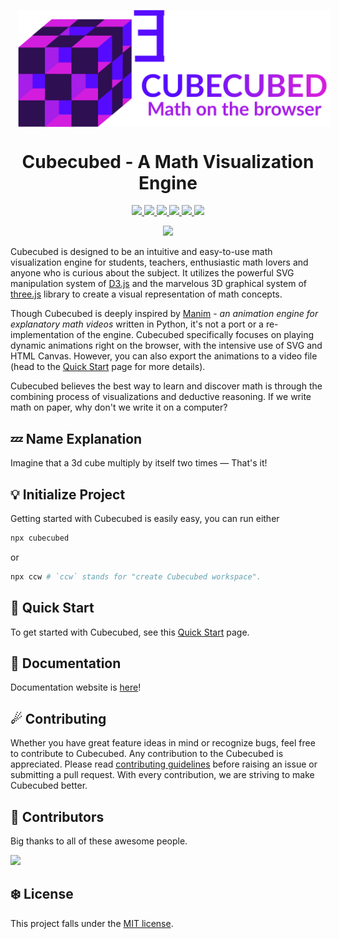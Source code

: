 <!-- # Cubecubed - A Math Visualization Engine -->

<p align="center">
  <img
    width="500"
    src="./assets/svg/cubed-horizontal.svg"
    align="center" hspace="12"
    alt="Cubecubed - A Math Visualization Engine"
  />
  <h1 align="center">Cubecubed - A Math Visualization Engine</h1>
  <p align="center">
    <a href="https://www.npmjs.com/package/cubecubed">
      <img src="https://img.shields.io/badge/d3.js-F9A03C?style=for-the-badge&logo=d3.js&logoColor=white" />
      <img src="https://img.shields.io/badge/threejs-black?style=for-the-badge&logo=three.js&logoColor=white" />
      <img src="https://img.shields.io/badge/TypeScript-007ACC?style=for-the-badge&logo=typescript&logoColor=white" />
      <img src="https://img.shields.io/badge/Vite-B73BFE?style=for-the-badge&logo=vite&logoColor=FFD62E" />
      <img src="https://img.shields.io/badge/eslint-3A33D1?style=for-the-badge&logo=eslint&logoColor=white" />
      <img src="https://img.shields.io/badge/prettier-1A2C34?style=for-the-badge&logo=prettier&logoColor=F7BA3E" />
    </a>
  </p>
  <p align="center">
    <a href="https://www.npmjs.com/package/cubecubed">
          <img src="https://img.shields.io/npm/v/cubecubed?style=flat-square&logo=npm" />
    </a>
  </p>
</p>

Cubecubed is designed to be an intuitive and easy-to-use math visualization engine for students, teachers, enthusiastic math lovers and anyone who is curious about the subject. It utilizes the powerful SVG manipulation system of [D3.js](https://github.com/d3/d3) and the marvelous 3D graphical system of [three.js](https://github.com/mrdoob/three.js) library to create a visual representation of math concepts.

Though Cubecubed is deeply inspired by [Manim](https://github.com/3b1b/manim) - _an animation engine for explanatory math videos_ written in Python, it's not a port or a re-implementation of the engine. Cubecubed specifically focuses on playing dynamic animations right on the browser, with the intensive use of SVG and HTML Canvas. However, you can also export the animations to a video file (head to the [Quick Start](https://imaphatduc.github.io/cubecubed/#/quickstart?id=video-exports) page for more details).

Cubecubed believes the best way to learn and discover math is through the combining process of visualizations and deductive reasoning. If we write math on paper, why don't we write it on a computer?

## 💤 Name Explanation

Imagine that a 3d cube multiply by itself two times — That's it!

## 💡 Initialize Project

Getting started with Cubecubed is easily easy, you can run either

```sh
npx cubecubed
```

or

```sh
npx ccw # `ccw` stands for "create Cubecubed workspace".
```

## 🚀 Quick Start

To get started with Cubecubed, see this [Quick Start](https://imaphatduc.github.io/cubecubed/#/quickstart) page.

## 🔎 Documentation

Documentation website is [here](https://imaphatduc.github.io/cubecubed)!

## ☄ Contributing

Whether you have great feature ideas in mind or recognize bugs, feel free to contribute to Cubecubed. Any contribution to the Cubecubed is appreciated. Please read [contributing guidelines](https://github.com/imaphatduc/cubecubed/blob/master/CONTRIBUTING.md) before raising an issue or submitting a pull request. With every contribution, we are striving to make Cubecubed better.

## 🥳 Contributors

Big thanks to all of these awesome people.

<a href="https://github.com/imaphatduc/cubecubed/graphs/contributors">
  <img src="https://contrib.rocks/image?repo=imaphatduc/cubecubed" />
</a>

## ❄️ License

This project falls under the [MIT license](https://github.com/imaphatduc/cubecubed/blob/master/LICENSE).
